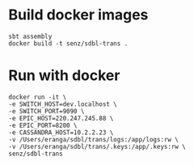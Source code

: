 # Build docker images
```
sbt assembly
docker build -t senz/sdbl-trans .
```

# Run with docker
```
docker run -it \
-e SWITCH_HOST=dev.localhost \
-e SWITCH_PORT=9090 \
-e EPIC_HOST=220.247.245.88 \
-e EPIC_PORT=8200 \
-e CASSANDRA_HOST=10.2.2.23 \
-v /Users/eranga/sdbl/trans/logs:/app/logs:rw \
-v /Users/eranga/sdbl/trans/.keys:/app/.keys:rw \
senz/sdbl-trans
```